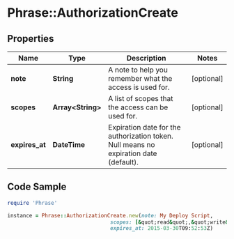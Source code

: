 # Phrase::AuthorizationCreate

## Properties

Name | Type | Description | Notes
------------ | ------------- | ------------- | -------------
**note** | **String** | A note to help you remember what the access is used for. | [optional] 
**scopes** | **Array&lt;String&gt;** | A list of scopes that the access can be used for. | [optional] 
**expires_at** | **DateTime** | Expiration date for the authorization token. Null means no expiration date (default). | [optional] 

## Code Sample

```ruby
require 'Phrase'

instance = Phrase::AuthorizationCreate.new(note: My Deploy Script,
                                 scopes: [&quot;read&quot;,&quot;write&quot;],
                                 expires_at: 2015-03-30T09:52:53Z)
```


